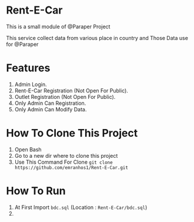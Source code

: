 # Rent-E-Car
This is a small module of @Paraper Project

This service collect data from various place in country and Those Data use for @Paraper

# Features
1. Admin Login.
2. Rent-E-Car Registration (Not Open For Public).
3. Outlet Registration (Not Open For Public).
4. Only Admin Can Registration.
5. Only Admin Can Modify Data.

# How To Clone This Project
1. Open Bash
2. Go to a new dir where to clone this project
1. Use This Command For Clone `git clone https://github.com/emranhos1/Rent-E-Car.git` 

# How To Run
1. At First Import `bdc.sql` (Location : ``Rent-E-Car/bdc.sql``)
2. 
